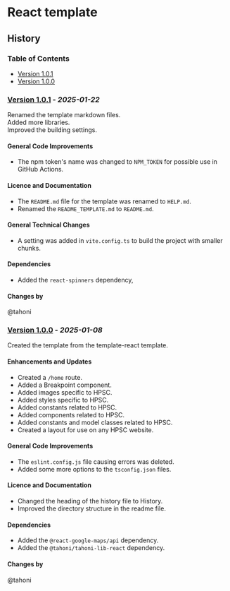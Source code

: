 # React template
## History

### Table of Contents
- [Version 1.0.1](#version-101---_2025-01-22_)
- [Version 1.0.0](#version-100---_2025-01-08_)


### [Version 1.0.1](https://github.com/tahoni/template-react/releases/tag/version-1.0.1) - _2025-01-22_
Renamed the template markdown files.<br/>
Added more libraries.<br/>
Improved the building settings.<br/>

#### General Code Improvements
- The npm token's name was changed to `NPM_TOKEN` for possible use in GitHub Actions.

#### Licence and Documentation
- The `README.md` file for the template was renamed to `HELP.md`.
- Renamed the `README_TEMPLATE.md` to `README.md`.

#### General Technical Changes
- A setting was added in `vite.config.ts` to build the project with smaller chunks.

#### Dependencies
- Added the `react-spinners` dependency,

#### Changes by
@tahoni

### [Version 1.0.0](https://github.com/tahoni/template-react/releases/tag/version-1.0.0) - _2025-01-08_
Created the template from the template-react template.<br/>

#### Enhancements and Updates
- Created a `/home` route.
- Added a Breakpoint component.
- Added images specific to HPSC.
- Added styles specific to HPSC.
- Added constants related to HPSC.
- Added components related to HPSC.
- Added constants and model classes related to HPSC.
- Created a layout for use on any HPSC website.

#### General Code Improvements
- The `eslint.config.js` file causing errors was deleted.
- Added some more options to the `tsconfig.json` files.

#### Licence and Documentation
- Changed the heading of the history file to History.
- Improved the directory structure in the readme file.

#### Dependencies
- Added the `@react-google-maps/api` dependency.
- Added the `@tahoni/tahoni-lib-react` dependency.

#### Changes by
@tahoni
